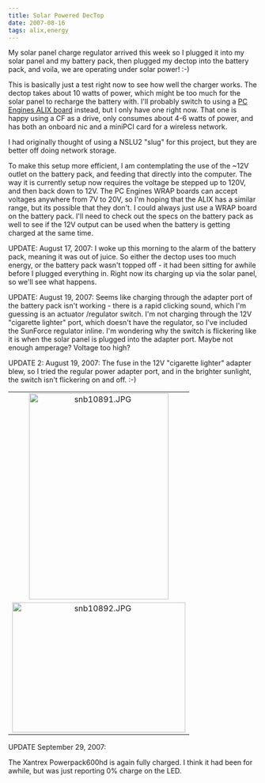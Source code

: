 ```yaml
---
title: Solar Powered DecTop
date: 2007-08-16
tags: alix,energy
---
```

My solar panel charge regulator arrived this week so I plugged it into my solar panel and my battery pack, then plugged my dectop into the battery pack, and voila, we are operating under solar power! :-)

This is basically just a test right now to see how well the charger works. The dectop takes about 10 watts of power, which might be too much for the solar panel to recharge the battery with. I'll probably switch to using a <a href="http://www.docunext.com/2007/07/pc-engines-wrap-successor-alix.html">PC Engines ALIX board</a> instead, but I only have one right now. That one is happy using a CF as a drive, only consumes about 4-6 watts of power, and has both an onboard nic and a miniPCI card for a wireless network.

I had originally thought of using a NSLU2 "slug" for this project, but they are better off doing network storage.

To make this setup more efficient, I am contemplating the use of the ~12V outlet on the battery pack, and feeding that directly into the computer. The way it is currently setup now requires the voltage be stepped up to 120V, and then back down to 12V. The PC Engines WRAP boards can accept voltages anywhere from 7V to 20V, so I'm hoping that the ALIX has a similar range, but its possible that they don't. I could always just use a WRAP board on the battery pack. I'll need to check out the specs on the battery pack as well to see if the 12V output can be used when the battery is getting charged at the same time.

UPDATE: August 17, 2007: I woke up this morning to the alarm of the battery pack, meaning it was out of juice. So either the dectop uses too much energy, or the battery pack wasn't topped off - it had been sitting for awhile before I plugged everything in. Right now its charging up via the solar panel, so we'll see what happens.

UPDATE: August 19, 2007: Seems like charging through the adapter port of the battery pack isn't working - there is a rapid clicking sound, which I'm guessing is an actuator /regulator switch. I'm not charging through the 12V "cigarette lighter" port, which doesn't have the regulator, so I've included the SunForce regulator inline. I'm wondering why the switch is flickering like it is when the solar panel is plugged into the adapter port. Maybe not enough amperage? Voltage too high?

UPDATE 2: August 19, 2007: The fuse in the 12V "cigarette lighter" adapter blew, so I tried the regular power adapter port, and in the brighter sunlight, the switch isn't flickering on and off. :-)

<table><tbody><tr><td align="center">
<img src="http://www-sa.evenserver.com/s/img/2007/08/snb10891.JPG" alt="snb10891.JPG" class="imageframe imgalignleft" height="417" width="282" /></td></tr><tr><td align="center">
<img src="http://www-sa.evenserver.com/s/img/2007/08/snb10892.JPG" alt="snb10892.JPG" class="imageframe imgalignleft" height="263" width="350" /></td></tr></tbody></table>

UPDATE September 29, 2007:

The <span title="Powerpack 600hd">Xantrex Powerpack600hd</span> is again fully charged. I think it had been for awhile, but was just reporting 0% charge on the LED.

